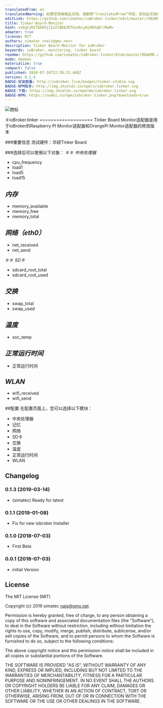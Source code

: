 ```yaml
---
translatedFrom: en
translatedWarning: 如果您想编辑此文档，请删除“translatedFrom”字段，否则此文档将再次自动翻译
editLink: https://github.com/simatec/ioBroker.tinker/edit/master//README.md
title: Tinker-Board-Monitor
hash: xxbqCyR1TEDAXjI1oIlBEQJETGcmkcy6j08Xq0rJ9wM=
adapter: true
license: MIT
authors: simatec <nais@gmx.net>
description: Tinker Board-Monitor for ioBroker
keywords: ioBroker, monitoring, tinker board
readme: https://github.com/simatec/ioBroker.tinker/blob/master/README.md
mode: daemon
materialize: true
compact: false
published: 2018-07-10T12:20:15.468Z
version: 0.1.4
BADGE-安装数量: http://iobroker.live/badges/tinker-stable.svg
BADGE-NPM版本: http://img.shields.io/npm/v/iobroker.tinker.svg
BADGE-下载: https://img.shields.io/npm/dm/iobroker.tinker.svg
BADGE-NPM: https://nodei.co/npm/iobroker.tinker.png?downloads=true
---
```

![商标](zh-cn/adapterref/iobroker.tinker/../../../en/adapterref/iobroker.tinker/admin/tinker.png)


＃ioBroker.tinker ===================
Tinker Board Monitor适配器是用于ioBroker的Raspberry PI Monitor适配器和OrangePi Monitor适配器的修改版本

###重要信息
测试硬件：华硕Tinker Board

###选择后可以使用以下对象：
＃＃ *中央处理器*
 -  cpu_frequency
 -  load1
 -  load5
 -  load15

## *内存*
 -  memory_available
 -  memory_free
 -  memory_total

## *网络（eth0）*
 -  net_received
 -  net_send

＃＃ *SD卡*
 -  sdcard_root_total
 -  sdcard_root_used

## *交换*
 -  swap_total
 -  swap_used

## *温度*
 -  soc_temp

## *正常运行时间*
 - 正常运行时间

## *WLAN*
 -  wifi_received
 -  wifi_send

##配置
在配置页面上，您可以选择以下模块：

- 中央处理器
 - 记忆
 - 网络
- SD卡
 - 交换
 - 温度
 - 正常运行时间
 -  WLAN

## Changelog

### 0.1.3 (2019-03-14)
* (simatec) Ready for latest

### 0.1.1 (2019-01-08)
* Fix for new iobroker Installer

### 0.1.0 (2018-07-03)
* First Beta

### 0.0.1 (2018-07-03)
* initial Version

## License

The MIT License (MIT)

Copyright (c) 2019 simatec <nais@gmx.net>

Permission is hereby granted, free of charge, to any person obtaining a copy
of this software and associated documentation files (the "Software"), to deal
in the Software without restriction, including without limitation the rights
to use, copy, modify, merge, publish, distribute, sublicense, and/or sell
copies of the Software, and to permit persons to whom the Software is
furnished to do so, subject to the following conditions:

The above copyright notice and this permission notice shall be included in
all copies or substantial portions of the Software.

THE SOFTWARE IS PROVIDED "AS IS", WITHOUT WARRANTY OF ANY KIND, EXPRESS OR
IMPLIED, INCLUDING BUT NOT LIMITED TO THE WARRANTIES OF MERCHANTABILITY,
FITNESS FOR A PARTICULAR PURPOSE AND NONINFRINGEMENT. IN NO EVENT SHALL THE
AUTHORS OR COPYRIGHT HOLDERS BE LIABLE FOR ANY CLAIM, DAMAGES OR OTHER
LIABILITY, WHETHER IN AN ACTION OF CONTRACT, TORT OR OTHERWISE, ARISING FROM,
OUT OF OR IN CONNECTION WITH THE SOFTWARE OR THE USE OR OTHER DEALINGS IN
THE SOFTWARE.